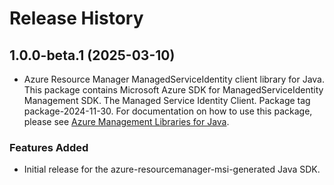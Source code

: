 # Release History

## 1.0.0-beta.1 (2025-03-10)

- Azure Resource Manager ManagedServiceIdentity client library for Java. This package contains Microsoft Azure SDK for ManagedServiceIdentity Management SDK. The Managed Service Identity Client. Package tag package-2024-11-30. For documentation on how to use this package, please see [Azure Management Libraries for Java](https://aka.ms/azsdk/java/mgmt).
### Features Added

- Initial release for the azure-resourcemanager-msi-generated Java SDK.
